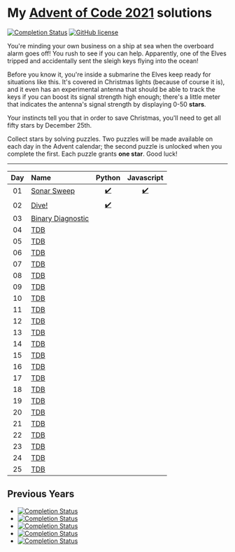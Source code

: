 # My [Advent of Code 2021](http://adventofcode.com/2021) solutions
[![Completion Status](https://img.shields.io/endpoint?url=https://raw.githubusercontent.com/CGraabaek/AdventOfCode-2021/master/badges/completion.json)](https://github.com/mariotacke/advent-of-code-2021)
[![GitHub license](https://img.shields.io/badge/license-MIT-blue.svg)](https://raw.githubusercontent.com/CGraabaek/AdventOfCode-2021/master/LICENSE)

You're minding your own business on a ship at sea when the overboard alarm goes off! You rush to see if you can help. Apparently, one of the Elves tripped and accidentally sent the sleigh keys flying into the ocean!

Before you know it, you're inside a submarine the Elves keep ready for situations like this. It's covered in Christmas lights (because of course it is), and it even has an experimental antenna that should be able to track the keys if you can boost its signal strength high enough; there's a little meter that indicates the antenna's signal strength by displaying 0-50 **stars**.

Your instincts tell you that in order to save Christmas, you'll need to get all fifty stars by December 25th.

Collect stars by solving puzzles. Two puzzles will be made available on each day in the Advent calendar; the second puzzle is unlocked when you complete the first. Each puzzle grants **one star**. Good luck!

---

| Day     | Name                                                    | Python                         | Javascript                     | 
|:-------:|:--------------------------------------------------------|:------------------------------:|:------------------------------:|
| 01      | [Sonar Sweep][day01]                                    | [:heavy_check_mark:][py01]     | [:heavy_check_mark:][js01]     |                              
| 02      | [Dive!][day02]                                          | [:heavy_check_mark:][py02]     | [][js02]     |                              
| 03      | [Binary Diagnostic][day03]                              | [][py03]     | [][js03]     |                              
| 04      | [TDB][day04]                                            | [][py04]     | [][js04]     |                              
| 05      | [TDB][day05]                                            | [][py05]     | [][js05]     |                              
| 06      | [TDB][day06]                                            | [][py06]     | [][js06]     |                              
| 07      | [TDB][day07]                                            | [][py07]     | [][js07]     |                              
| 08      | [TDB][day08]                                            | [][py08]     | [][js08]     |                              
| 09      | [TDB][day09]                                            | [][py09]     | [][js09]     |                              
| 10      | [TDB][day10]                                            | [][py10]     | [][js10]     |                              
| 11      | [TDB][day11]                                            | [][py11]     | [][js11]     |                              
| 12      | [TDB][day12]                                            | [][py12]     | [][js12]     |                              
| 13      | [TDB][day13]                                            | [][py13]     | [][js13]     |                              
| 14      | [TDB][day14]                                            | [][py14]     | [][js14]     |                              
| 15      | [TDB][day15]                                            | [][py15]     | [][js15]     |                              
| 16      | [TDB][day16]                                            | [][py16]     | [][js16]     |                              
| 17      | [TDB][day17]                                            | [][py17]     | [][js17]     |                              
| 18      | [TDB][day18]                                            | [][py18]     | [][js17]     |                              
| 19      | [TDB][day19]                                            | [][py19]     | [][js19]     |                              
| 20      | [TDB][day20]                                            | [][py20]     | [][js20]     |                              
| 21      | [TDB][day21]                                            | [][py21]     | [][js21]     |                              
| 22      | [TDB][day22]                                            | [][py22]     | [][js22]     |                              
| 23      | [TDB][day23]                                            | [][py23]     | [][js23]     |                              
| 24      | [TDB][day24]                                            | [][py24]     | [][js24]     |                              
| 25      | [TDB][day25]                                            | [][py25]     | [][js25]     |                              


[day01]: https://adventofcode.com/2021/day/1
[day02]: https://adventofcode.com/2021/day/2
[day03]: https://adventofcode.com/2021/day/3
[day04]: https://adventofcode.com/2021/day/4
[day05]: https://adventofcode.com/2021/day/5
[day06]: https://adventofcode.com/2021/day/6
[day07]: https://adventofcode.com/2021/day/7
[day08]: https://adventofcode.com/2021/day/8
[day09]: https://adventofcode.com/2021/day/9
[day10]: https://adventofcode.com/2021/day/10
[day11]: https://adventofcode.com/2021/day/11
[day12]: https://adventofcode.com/2021/day/12
[day13]: https://adventofcode.com/2021/day/13
[day14]: https://adventofcode.com/2021/day/14
[day15]: https://adventofcode.com/2021/day/15
[day16]: https://adventofcode.com/2021/day/16
[day17]: https://adventofcode.com/2021/day/17
[day18]: https://adventofcode.com/2021/day/18
[day19]: https://adventofcode.com/2021/day/19
[day20]: https://adventofcode.com/2021/day/20
[day21]: https://adventofcode.com/2021/day/21
[day22]: https://adventofcode.com/2021/day/22
[day23]: https://adventofcode.com/2021/day/23
[day24]: https://adventofcode.com/2021/day/24
[day25]: https://adventofcode.com/2021/day/25


[py01]: ./Python/Day_1/day_1.py
[py02]: ./Python/Day_2/day_2.py
[py03]: ./Python/Day_3/day_3.py
[py04]: ./Python/Day_4/day_4.py
[py05]: ./Python/Day_5/day_5.py
[py06]: ./Python/Day_6/day_6.py
[py07]: ./Python/Day_7/day_7.py
[py08]: ./Python/Day_8/day_8.py
[py09]: ./Python/Day_9/day_9.py
[py10]: ./Python/Day_10/day_10.py
[py11]: ./Python/Day_11/day_11.py
[py12]: ./Python/Day_12/day_12.py
[py13]: ./Python/Day_13/day_13.py
[py14]: ./Python/Day_14/day_14.py
[py15]: ./Python/Day_15/day_15.py
[py16]: ./Python/Day_16/day_16.py
[py17]: ./Python/Day_17/day_17.py
[py18]: ./Python/Day_18/day_18.py
[py19]: ./Python/Day_19/day_19.py
[py20]: ./Python/Day_20/day_20.py
[py21]: ./Python/Day_21/day_21.py
[py22]: ./Python/Day_22/day_22.py
[py23]: ./Python/Day_23/day_23.py
[py24]: ./Python/Day_24/day_24.py
[py25]: ./Python/Day_25/day_25.py

[js01]: ./Javascript/Day_1/day_1.js
[js02]: ./Javascript/Day_2/day_2.js
[js03]: ./Javascript/Day_3/day_3.js
[js04]: ./Javascript/Day_4/day_4.js
[js05]: ./Javascript/Day_5/day_5.js
[js06]: ./Javascript/Day_6/day_6.js
[js07]: ./Javascript/Day_7/day_7.js
[js08]: ./Javascript/Day_8/day_8.js
[js09]: ./Javascript/Day_9/day_9.js
[js10]: ./Javascript/Day_10/day_10.js
[js11]: ./Javascript/Day_11/day_11.js
[js12]: ./Javascript/Day_12/day_12.js
[js13]: ./Javascript/Day_13/day_13.js
[js14]: ./Javascript/Day_14/day_14.js
[js15]: ./Javascript/Day_15/day_15.js
[js16]: ./Javascript/Day_16/day_16.js
[js17]: ./Javascript/Day_17/day_17.js
[js18]: ./Javascript/Day_18/day_18.js
[js19]: ./Javascript/Day_19/day_19.js
[js20]: ./Javascript/Day_20/day_20.js
[js21]: ./Javascript/Day_21/day_21.js
[js22]: ./Javascript/Day_22/day_22.js
[js23]: ./Javascript/Day_23/day_23.js
[js24]: ./Javascript/Day_24/day_24.js
[js25]: ./Javascript/Day_25/day_25.js



## Previous Years
- [![Completion Status](https://img.shields.io/endpoint?url=https://raw.githubusercontent.com/CGraabaek/AdventOfCode-2015/master/badges/completion.json&label=2015)](https://github.com/CGraabaek/AdventOfCode-2015)
- [![Completion Status](https://img.shields.io/endpoint?url=https://raw.githubusercontent.com/CGraabaek/AdventOfCode-2017/master/badges/completion.json&label=2017)](https://github.com/CGraabaek/AdventOfCode-2017)
- [![Completion Status](https://img.shields.io/endpoint?url=https://raw.githubusercontent.com/CGraabaek/AdventOfCode-2018/master/badges/completion.json&label=2018)](https://github.com/CGraabaek/AdventOfCode-2018)
- [![Completion Status](https://img.shields.io/endpoint?url=https://raw.githubusercontent.com/CGraabaek/AdventOfCode-2019/master/badges/completion.json&label=2019)](https://github.com/CGraabaek/AdventOfCode-2019)
- [![Completion Status](https://img.shields.io/endpoint?url=https://raw.githubusercontent.com/CGraabaek/AdventOfCode-2020/master/badges/completion.json&label=2020)](https://github.com/CGraabaek/AdventOfCode-2020)